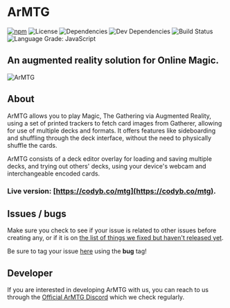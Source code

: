 ArMTG
========

[![npm](https://img.shields.io/npm/v/ar.js.svg)](https://www.npmjs.com/package/ar.js)
![License][license-badge]
![Dependencies][dependencies-badge]
![Dev Dependencies][devDependencies-badge]
![Build Status](https://goo.gl/mYwr7u)
![Language Grade: JavaScript](https://goo.gl/SMkehA)

## An augmented reality solution for Online Magic.

![ArMTG](https://i.postimg.cc/xChKswmV/ArMTG.png)

## About

ArMTG allows you to play Magic, The Gathering via Augmented Reality, using a set of printed trackers to fetch card images from Gatherer, allowing for use of multiple decks and formats. It offers features like sideboarding and shuffling through the deck interface, without the need to physically shuffle the cards.

ArMTG consists of a deck editor overlay for loading and saving multiple decks, and trying out others' decks, using your device's webcam and interchangeable encoded cards.


### Live version: [https://codyb.co/mtg](https://codyb.co/mtg).

## Issues / bugs

Make sure you check to see if your issue is related to other issues before creating any, or if it is on [the list of things we fixed but haven't released yet](https://github.com/CodyJasonBennett/ArMTG/wiki/Features-and-fixes-not-released-yet).

Be sure to tag your issue [here](https://github.com/CodyJasonBennett/ArMTG/issues) using the **bug** tag!

## Developer

If you  are interested in developing ArMTG with us, you can reach to us through the [Official ArMTG Discord](https://discord.gg/) which we check regularly.

[license-badge]: https://goo.gl/wcBRCg
[dependencies-badge]: https://goo.gl/gbCEnm
[devDependencies-badge]: https://goo.gl/UbqCPd
